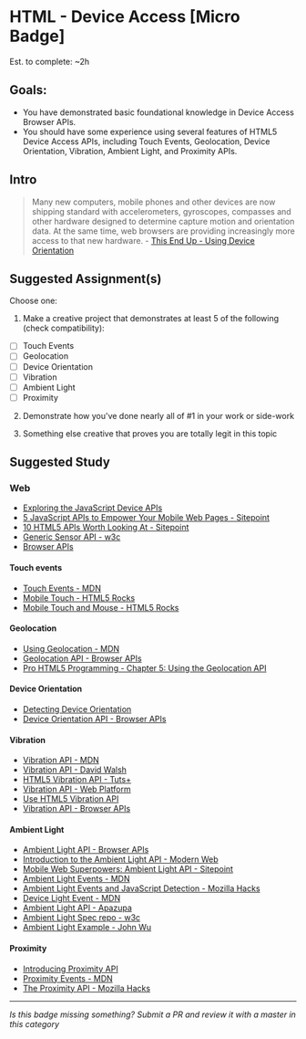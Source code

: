 HTML - Device Access [Micro Badge]
=================================================

Est. to complete: ~2h

Goals:
------

- You have demonstrated basic foundational knowledge in Device Access Browser APIs.
- You should have some experience using several features of HTML5 Device Access APIs, including Touch Events, Geolocation, Device Orientation, Vibration, Ambient Light, and Proximity APIs.


Intro
-----

> Many new computers, mobile phones and other devices are now shipping standard with accelerometers, gyroscopes, compasses and other hardware designed to determine capture motion and orientation data. At the same time, web browsers are providing increasingly more access to that new hardware. - [This End Up - Using Device Orientation](http://www.html5rocks.com/en/tutorials/device/orientation/)



Suggested Assignment(s)
-----------------------

Choose one:

1) Make a creative project that demonstrates at least 5 of the following (check compatibility):  
- [ ] Touch Events
- [ ] Geolocation
- [ ] Device Orientation
- [ ] Vibration
- [ ] Ambient Light
- [ ] Proximity
 
2) Demonstrate how you've done nearly all of #1 in your work or side-work

3) Something else creative that proves you are totally legit in this topic


Suggested Study
---------------

### Web

- [Exploring the JavaScript Device APIs](http://blog.teamtreehouse.com/exploring-javascript-device-apis)
- [5 JavaScript APIs to Empower Your Mobile Web Pages - Sitepoint](http://www.sitepoint.com/5-javascript-apis-empower-mobile-web-pages/)
- [10 HTML5 APIs Worth Looking At - Sitepoint](http://www.sitepoint.com/10-html5-apis-worth-looking/)
- [Generic Sensor API - w3c](https://w3c.github.io/sensors/)
- [Browser APIs](http://browserapis.wtf/)

#### Touch events

  - [Touch Events - MDN](https://developer.mozilla.org/en-US/docs/Web/API/Touch_events)
  - [Mobile Touch - HTML5 Rocks](http://www.html5rocks.com/en/mobile/touch/)
  - [Mobile Touch and Mouse - HTML5 Rocks](http://www.html5rocks.com/en/mobile/touchandmouse/)

#### Geolocation

  - [Using Geolocation - MDN](https://developer.mozilla.org/en-US/docs/Web/API/Geolocation/Using_geolocation)
  - [Geolocation API - Browser APIs](http://browserapis.wtf/browserapis/geolocation.html)
  - [Pro HTML5 Programming - Chapter 5: Using the Geolocation API](http://apress.jensimmons.com/v5/pro-html5-programming/ch5.html)

#### Device Orientation

  - [Detecting Device Orientation](https://developer.mozilla.org/en-US/docs/Web/API/Detecting_device_orientation)
  - [Device Orientation API - Browser APIs](http://browserapis.wtf/browserapis/deviceorientation.html)

#### Vibration
  
  - [Vibration API - MDN](https://developer.mozilla.org/en-US/docs/Web/API/Vibration_API)
  - [Vibration API - David Walsh](https://davidwalsh.name/vibration-api)
  - [HTML5 Vibration API - Tuts+](http://code.tutsplus.com/tutorials/html5-vibration-api--mobile-22585)
  - [Vibration API - Web Platform](https://docs.webplatform.org/wiki/apis/vibration)
  - [Use HTML5 Vibration API](http://www.sitepoint.com/use-html5-vibration-api/)
  - [Vibration API - Browser APIs](http://browserapis.wtf/browserapis/vibration.html)

#### Ambient Light

  - [Ambient Light API - Browser APIs](http://browserapis.wtf/browserapis/ambient.html)
  - [Introduction to the Ambient Light API - Modern Web](http://modernweb.com/2014/05/27/introduction-to-the-ambient-light-api/)
  - [Mobile Web Superpowers: Ambient Light API - Sitepoint](http://www.sitepoint.com/mobile-web-superpowers-ambient-light-api/)
  - [Ambient Light Events - MDN](https://developer.mozilla.org/en-US/docs/Web/API/Ambient_Light_Events)
  - [Ambient Light Events and JavaScript Detection - Mozilla Hacks](https://hacks.mozilla.org/2013/04/ambient-light-events-and-javascript-detection/)
  - [Device Light Event - MDN](https://developer.mozilla.org/en-US/docs/Web/API/DeviceLightEvent)
  - [Ambient Light API - Apazupa](http://apazupa.com/2012/09/24/ambient-light-api/)
  - [Ambient Light Spec repo - w3c](https://github.com/w3c/ambient-light)
  - [Ambient Light Example - John Wu](https://github.com/tjwudi/ambient-light-example)

#### Proximity

  - [Introducing Proximity API](http://www.sitepoint.com/introducing-proximity-api/)
  - [Proximity Events - MDN](https://developer.mozilla.org/en-US/docs/Web/API/Proximity_Events)
  - [The Proximity API - Mozilla Hacks](https://hacks.mozilla.org/2013/06/the-proximity-api/)


-----

*Is this badge missing something? Submit a PR and review it with a master in this category*
